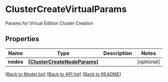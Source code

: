 # ClusterCreateVirtualParams

Params for Virtual Edition Cluster Creation

## Properties
Name | Type | Description | Notes
------------ | ------------- | ------------- | -------------
**nodes** | [**[ClusterCreateNodeParams]**](ClusterCreateNodeParams.md) |  | [optional] 

[[Back to Model list]](../README.md#documentation-for-models) [[Back to API list]](../README.md#documentation-for-api-endpoints) [[Back to README]](../README.md)


